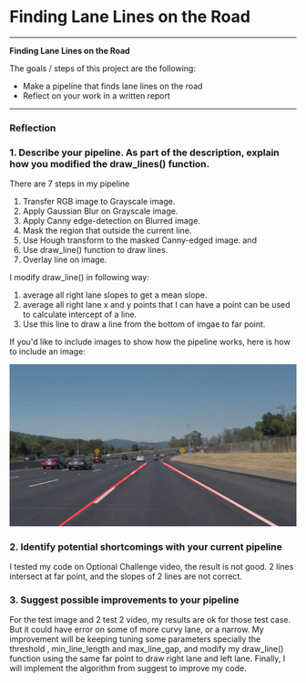 # **Finding Lane Lines on the Road** 

---

**Finding Lane Lines on the Road**

The goals / steps of this project are the following:
* Make a pipeline that finds lane lines on the road
* Reflect on your work in a written report


[//]: # (Image References)

[image1]: ./test_images_output/solidWhiteCurve.jpg "Result"

---

### Reflection

### 1. Describe your pipeline. As part of the description, explain how you modified the draw_lines() function.

There are 7 steps in my pipeline
 1. Transfer RGB image to Grayscale image.
 2. Apply Gaussian Blur on Grayscale image.
 3. Apply Canny edge-detection on Blurred image.
 4. Mask the region that outside the current line.
 5. Use Hough transform to the masked Canny-edged image. and 
 6. Use draw_line() function to draw lines.
 7. Overlay line on image.

I modify draw_line() in following way:
 1. average all right lane slopes to get a mean slope.
 2. average all right lane x and y points that I can have a point can be used to calculate intercept of a line.
 3. Use this line to draw a line from the bottom of imgae to far point.

If you'd like to include images to show how the pipeline works, here is how to include an image: 

![alt text][image1]


### 2. Identify potential shortcomings with your current pipeline

I tested my code on Optional Challenge video, the result is not good. 2 lines intersect at far point, and the slopes of 2 lines are not correct.

### 3. Suggest possible improvements to your pipeline

For the test image and 2 test 2 video, my results are ok for those test case. But it could have error on some of more curvy lane, or a narrow. My improvement will be keeping tuning some parameters specially the threshold , min_line_length and max_line_gap, and modify my draw_line() function using the same far point to draw right lane and left lane. Finally, I will implement the algorithm from suggest to improve my code.

